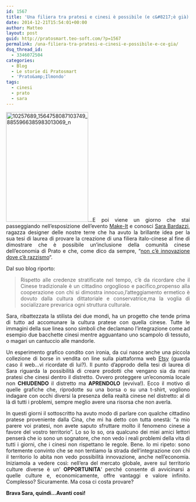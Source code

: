 ```yaml
---
id: 1567
title: 'Una filiera tra pratesi e cinesi è possibile (e c&#8217;è già) ;-)'
date: 2014-12-21T15:54:01+00:00
author: Matteo
layout: post
guid: http://pratosmart.teo-soft.com/?p=1567
permalink: /una-filiera-tra-pratesi-e-cinesi-e-possibile-e-ce-gia/
dsq_thread_id:
  - 3346072504
categories:
  - Blog
  - Le storie di Pratosmart
  - 'Prato&amp;Ilmondo'
tags:
  - cinesi
  - prato
  - sara
---
```

<p style="text-align: justify;">
  <a href="http://pratosmart.teo-soft.com/wp-content/uploads/2014/12/10257689_1564758087103749_8855966385983013069_n.jpg"><img class="alignleft size-medium wp-image-1568" src="http://pratosmart.teo-soft.com/wp-content/uploads/2014/12/10257689_1564758087103749_8855966385983013069_n-225x300.jpg" alt="10257689_1564758087103749_8855966385983013069_n" width="225" height="300" srcset="http://pratosmart.teo-soft.com/wp-content/uploads/2014/12/10257689_1564758087103749_8855966385983013069_n-225x300.jpg 225w, http://pratosmart.teo-soft.com/wp-content/uploads/2014/12/10257689_1564758087103749_8855966385983013069_n.jpg 720w" sizes="(max-width: 225px) 100vw, 225px" /></a>&#8230;E poi viene un giorno che stai passeggiando nell&#8217;esposizione dell&#8217;evento <a href="https://www.facebook.com/makeitprato?fref=ts" target="_blank">Make-It</a> e conosci <a href="http://sarabardazzidesigner.wordpress.com/" target="_blank">Sara Bardazzi</a>, ragazza designer delle nostre terre che ha avuto la brillante idea per la sua tesi di laurea di provare la creazione di una filiera italo-cinese al fine di dimostrare che è possibile un&#8217;inclusione della comunità cinese dell&#8217;economia di Prato e che, come dico da sempre, &#8220;<a title="Non c’è innovazione dove c’è razzismo" href="http://pratosmart.teo-soft.com/non-ce-innovazione-dove-ce-razzismo/" target="_blank">non c&#8217;è innovazione dove c&#8217;è razzismo</a>&#8220;.
</p>

<p style="text-align: justify;">
  Dal suo blog riporto:
</p>

> <p style="text-align: justify;">
>   Rispetto alle credenze stratificate nel tempo, c’è da ricordare che il Cinese tradizionale è un cittadino orgoglioso e pacifico,propenso alla cooperazione con chi si dimostra innocuo,l’atteggiamento ermetico è dovuto dalla cultura dittatoriale e conservatrice,ma la voglia di socializzare prevarica ogni struttura culturale.
> </p>

<p style="text-align: justify;">
  Sara, ribattezzata la stilista dei due mondi, ha un progetto che tende prima di tutto ad accomunare la cultura pratese con quella cinese. Tutte le immagini della sue linea sono simboli che declamano l&#8217;integrazione come ad esempio due bacchette cinesi mentre agguantano uno scampolo di tessuto, o magari un cantuccio alle mandorle.
</p>

<p style="text-align: justify;">
  Un esperimento grafico condito con ironia, da cui nasce anche una piccola collezione di borse in vendita on line sulla piattaforma web <a href="https://www.etsy.com/" target="_blank">Etsy</a> (guarda caso il web&#8230;vi ricordate di lui?). Il punto d’approdo della tesi di laurea di Sara riguarda la possibilità di creare prodotti che vengano sia da mani pratesi che cinesi dentro il distretto. Ovvero proteggere un&#8217;economia locale non <strong>CHIUDENDO</strong> il distretto ma <strong>APRENDOLO</strong> (evviva!). Ecco il motivo di quelle grafiche che, riprodotte su una borsa o su una t-shirt, vogliono indagare con occhi diversi la presenza della realtà cinese nel distretto: al di là di tutti i problemi, sempre meglio avere una risorsa che non averla.
</p>

<p style="text-align: justify;">
  In questi giorni il sottoscritto ha avuto modo di parlare con qualche cittadino pratese proveniente dalla Cina, che mi ha detto con tutta onestà: &#8220;a mio parere voi pratesi, non avete saputo sfruttare molto il fenomeno cinese a favore del vostro territorio&#8221;. Lo so lo so, ora qualcuno dei miei amici lettori penserà che io sono un sognatore, che non vedo i reali problemi della vita di tutti i giorni, che i cinesi non rispettano le regole. Bene. Io mi ripeto: sono fortemente convinto che se non tentiamo la strada dell&#8217;integrazione con chi il territorio lo abita non vedo possibilità innovazione, anche nell&#8217;economia. Iniziamola a vedere così: nell&#8217;era del mercato globale, avere sul territorio culture diverse è un&#8217; <strong>OPPORTUNITA</strong>&#8216; perché consente di avvicinarsi a quelle culture e, economicamente, offre vantaggi e valore infinito. Complesso? Sicuramente. Ma cosa ci costa provare?
</p>

<p style="text-align: justify;">
  <strong>Brava Sara, quindi&#8230;Avanti così!</strong>
</p>

<p style="text-align: justify;">
